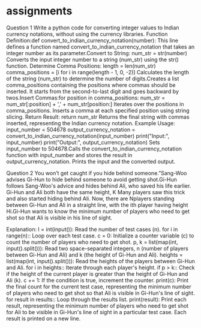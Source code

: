 # assignments
Question 1
Write a python code for converting integer values to Indian currency notations, without using the currency libraries.
Function Definition:def convert_to_indian_currency_notation(number):
This line defines a function named convert_to_indian_currency_notation that takes an integer number as its parameter.Convert to String: num_str = str(number)
Converts the input integer number to a string (num_str) using the str() function.
Determine Comma Positions: length = len(num_str) comma_positions = [i for i in range(length - 1, 0, -2)]
Calculates the length of the string (num_str) to determine the number of digits.Creates a list comma_positions containing the positions where commas should be inserted. It starts from the second-to-last digit and goes backward by twos.Insert Commas:for position in comma_positions:
num_str = num_str[:position] + ',' + num_str[position:] Iterates over the positions in comma_positions. Inserts a comma at each specified position using string slicing.
Return Result: return num_str
Returns the final string with commas inserted, representing the Indian currency notation.
Example Usage:
input_number = 504678 output_currency_notation = convert_to_indian_currency_notation(input_number)
print("Input:", input_number) print("Output:", output_currency_notation) Sets input_number to 504678.Calls the convert_to_indian_currency_notation function with input_number and stores the result in output_currency_notation.
Prints the input and the converted output.

Question 2
You won’t get caught if you hide behind someone.”Sang-Woo advises Gi-Hun to hide behind someone to avoid getting shot.Gi-Hun follows Sang-Woo's advice and hides behind Ali, who saved his life earlier. Gi-Hun and Ali both have the same height, K Many players saw this trick and also started hiding behind Ali. Now, there are Nplayers standing between Gi-Hun and Ali in a straight line, with the ith player having height Hi.Gi-Hun wants to know the minimum number of players who need to get shot so that Ali is visible in his line of sight.

Explanation:
I = int(input()): Read the number of test cases (n).
for i in range(n):: Loop over each test case.
c = 0: Initialize a counter variable (c) to count the number of players who need to get shot.
p, k = list(map(int, input().split())): Read two space-separated integers, n (number of players between Gi-Hun and Ali) and k (the height of Gi-Hun and Ali).
heights = list(map(int, input().split())): Read the heights of the players between Gi-Hun and Ali.
for i in heights:: Iterate through each player's height.
if p > k:: Check if the height of the current player is greater than the height of Gi-Hun and Ali (k).
c += 1: If the condition is true, increment the counter.
print(c): Print the final count for the current test case, representing the minimum number of players who need to get shot so that Ali is visible in Gi-Hun's line of sight.
for result in results:: Loop through the results list.
print(result): Print each result, representing the minimum number of players who need to get shot for Ali to be visible in Gi-Hun's line of sight in a particular test case. Each result is printed on a new line.

